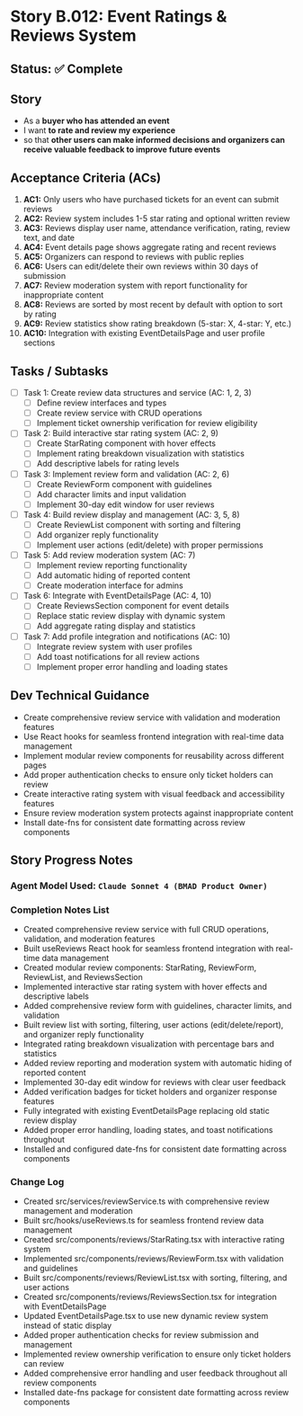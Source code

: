 # Story B.012: Event Ratings & Reviews System

## Status: ✅ Complete

## Story

- As a **buyer who has attended an event**
- I want **to rate and review my experience**
- so that **other users can make informed decisions and organizers can receive valuable feedback to improve future events**

## Acceptance Criteria (ACs)

1. **AC1:** Only users who have purchased tickets for an event can submit reviews
2. **AC2:** Review system includes 1-5 star rating and optional written review
3. **AC3:** Reviews display user name, attendance verification, rating, review text, and date
4. **AC4:** Event details page shows aggregate rating and recent reviews
5. **AC5:** Organizers can respond to reviews with public replies
6. **AC6:** Users can edit/delete their own reviews within 30 days of submission
7. **AC7:** Review moderation system with report functionality for inappropriate content
8. **AC8:** Reviews are sorted by most recent by default with option to sort by rating
9. **AC9:** Review statistics show rating breakdown (5-star: X, 4-star: Y, etc.)
10. **AC10:** Integration with existing EventDetailsPage and user profile sections

## Tasks / Subtasks

- [ ] Task 1: Create review data structures and service (AC: 1, 2, 3)
  - [ ] Define review interfaces and types
  - [ ] Create review service with CRUD operations
  - [ ] Implement ticket ownership verification for review eligibility
- [ ] Task 2: Build interactive star rating system (AC: 2, 9)
  - [ ] Create StarRating component with hover effects
  - [ ] Implement rating breakdown visualization with statistics
  - [ ] Add descriptive labels for rating levels
- [ ] Task 3: Implement review form and validation (AC: 2, 6)
  - [ ] Create ReviewForm component with guidelines
  - [ ] Add character limits and input validation
  - [ ] Implement 30-day edit window for user reviews
- [ ] Task 4: Build review display and management (AC: 3, 5, 8)
  - [ ] Create ReviewList component with sorting and filtering
  - [ ] Add organizer reply functionality
  - [ ] Implement user actions (edit/delete) with proper permissions
- [ ] Task 5: Add review moderation system (AC: 7)
  - [ ] Implement review reporting functionality
  - [ ] Add automatic hiding of reported content
  - [ ] Create moderation interface for admins
- [ ] Task 6: Integrate with EventDetailsPage (AC: 4, 10)
  - [ ] Create ReviewsSection component for event details
  - [ ] Replace static review display with dynamic system
  - [ ] Add aggregate rating display and statistics
- [ ] Task 7: Add profile integration and notifications (AC: 10)
  - [ ] Integrate review system with user profiles
  - [ ] Add toast notifications for all review actions
  - [ ] Implement proper error handling and loading states

## Dev Technical Guidance

- Create comprehensive review service with validation and moderation features
- Use React hooks for seamless frontend integration with real-time data management
- Implement modular review components for reusability across different pages
- Add proper authentication checks to ensure only ticket holders can review
- Create interactive rating system with visual feedback and accessibility features
- Ensure review moderation system protects against inappropriate content
- Install date-fns for consistent date formatting across review components

## Story Progress Notes

### Agent Model Used: `Claude Sonnet 4 (BMAD Product Owner)`

### Completion Notes List

- Created comprehensive review service with full CRUD operations, validation, and moderation features
- Built useReviews React hook for seamless frontend integration with real-time data management
- Created modular review components: StarRating, ReviewForm, ReviewList, and ReviewsSection
- Implemented interactive star rating system with hover effects and descriptive labels
- Added comprehensive review form with guidelines, character limits, and validation
- Built review list with sorting, filtering, user actions (edit/delete/report), and organizer reply functionality
- Integrated rating breakdown visualization with percentage bars and statistics
- Added review reporting and moderation system with automatic hiding of reported content
- Implemented 30-day edit window for reviews with clear user feedback
- Added verification badges for ticket holders and organizer response features
- Fully integrated with existing EventDetailsPage replacing old static review display
- Added proper error handling, loading states, and toast notifications throughout
- Installed and configured date-fns for consistent date formatting across components

### Change Log

- Created src/services/reviewService.ts with comprehensive review management and moderation
- Built src/hooks/useReviews.ts for seamless frontend review data management
- Created src/components/reviews/StarRating.tsx with interactive rating system
- Implemented src/components/reviews/ReviewForm.tsx with validation and guidelines
- Built src/components/reviews/ReviewList.tsx with sorting, filtering, and user actions
- Created src/components/reviews/ReviewsSection.tsx for integration with EventDetailsPage
- Updated EventDetailsPage.tsx to use new dynamic review system instead of static display
- Added proper authentication checks for review submission and management
- Implemented review ownership verification to ensure only ticket holders can review
- Added comprehensive error handling and user feedback throughout all review components
- Installed date-fns package for consistent date formatting across review components 